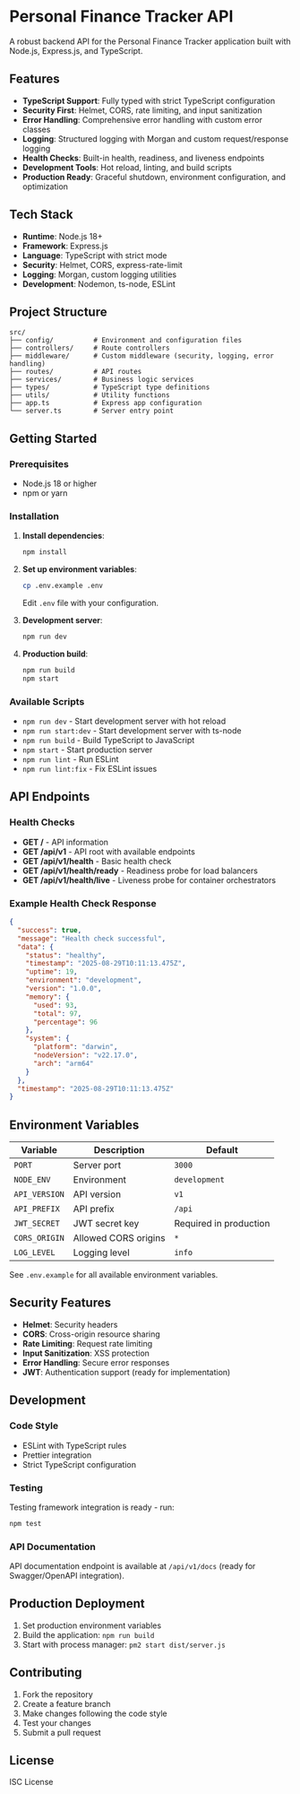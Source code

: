 # Personal Finance Tracker API

A robust backend API for the Personal Finance Tracker application built with Node.js, Express.js, and TypeScript.

## Features

- **TypeScript Support**: Fully typed with strict TypeScript configuration
- **Security First**: Helmet, CORS, rate limiting, and input sanitization
- **Error Handling**: Comprehensive error handling with custom error classes
- **Logging**: Structured logging with Morgan and custom request/response logging
- **Health Checks**: Built-in health, readiness, and liveness endpoints
- **Development Tools**: Hot reload, linting, and build scripts
- **Production Ready**: Graceful shutdown, environment configuration, and optimization

## Tech Stack

- **Runtime**: Node.js 18+
- **Framework**: Express.js
- **Language**: TypeScript with strict mode
- **Security**: Helmet, CORS, express-rate-limit
- **Logging**: Morgan, custom logging utilities
- **Development**: Nodemon, ts-node, ESLint

## Project Structure

```
src/
├── config/          # Environment and configuration files
├── controllers/     # Route controllers
├── middleware/      # Custom middleware (security, logging, error handling)
├── routes/          # API routes
├── services/        # Business logic services
├── types/           # TypeScript type definitions
├── utils/           # Utility functions
├── app.ts           # Express app configuration
└── server.ts        # Server entry point
```

## Getting Started

### Prerequisites

- Node.js 18 or higher
- npm or yarn

### Installation

1. **Install dependencies**:
   ```bash
   npm install
   ```

2. **Set up environment variables**:
   ```bash
   cp .env.example .env
   ```
   Edit `.env` file with your configuration.

3. **Development server**:
   ```bash
   npm run dev
   ```

4. **Production build**:
   ```bash
   npm run build
   npm start
   ```

### Available Scripts

- `npm run dev` - Start development server with hot reload
- `npm run start:dev` - Start development server with ts-node
- `npm run build` - Build TypeScript to JavaScript
- `npm start` - Start production server
- `npm run lint` - Run ESLint
- `npm run lint:fix` - Fix ESLint issues

## API Endpoints

### Health Checks

- **GET /** - API information
- **GET /api/v1** - API root with available endpoints
- **GET /api/v1/health** - Basic health check
- **GET /api/v1/health/ready** - Readiness probe for load balancers
- **GET /api/v1/health/live** - Liveness probe for container orchestrators

### Example Health Check Response

```json
{
  "success": true,
  "message": "Health check successful",
  "data": {
    "status": "healthy",
    "timestamp": "2025-08-29T10:11:13.475Z",
    "uptime": 19,
    "environment": "development",
    "version": "1.0.0",
    "memory": {
      "used": 93,
      "total": 97,
      "percentage": 96
    },
    "system": {
      "platform": "darwin",
      "nodeVersion": "v22.17.0",
      "arch": "arm64"
    }
  },
  "timestamp": "2025-08-29T10:11:13.475Z"
}
```

## Environment Variables

| Variable | Description | Default |
|----------|-------------|---------|
| `PORT` | Server port | `3000` |
| `NODE_ENV` | Environment | `development` |
| `API_VERSION` | API version | `v1` |
| `API_PREFIX` | API prefix | `/api` |
| `JWT_SECRET` | JWT secret key | Required in production |
| `CORS_ORIGIN` | Allowed CORS origins | `*` |
| `LOG_LEVEL` | Logging level | `info` |

See `.env.example` for all available environment variables.

## Security Features

- **Helmet**: Security headers
- **CORS**: Cross-origin resource sharing
- **Rate Limiting**: Request rate limiting
- **Input Sanitization**: XSS protection
- **Error Handling**: Secure error responses
- **JWT**: Authentication support (ready for implementation)

## Development

### Code Style

- ESLint with TypeScript rules
- Prettier integration
- Strict TypeScript configuration

### Testing

Testing framework integration is ready - run:
```bash
npm test
```

### API Documentation

API documentation endpoint is available at `/api/v1/docs` (ready for Swagger/OpenAPI integration).

## Production Deployment

1. Set production environment variables
2. Build the application: `npm run build`
3. Start with process manager: `pm2 start dist/server.js`

## Contributing

1. Fork the repository
2. Create a feature branch
3. Make changes following the code style
4. Test your changes
5. Submit a pull request

## License

ISC License